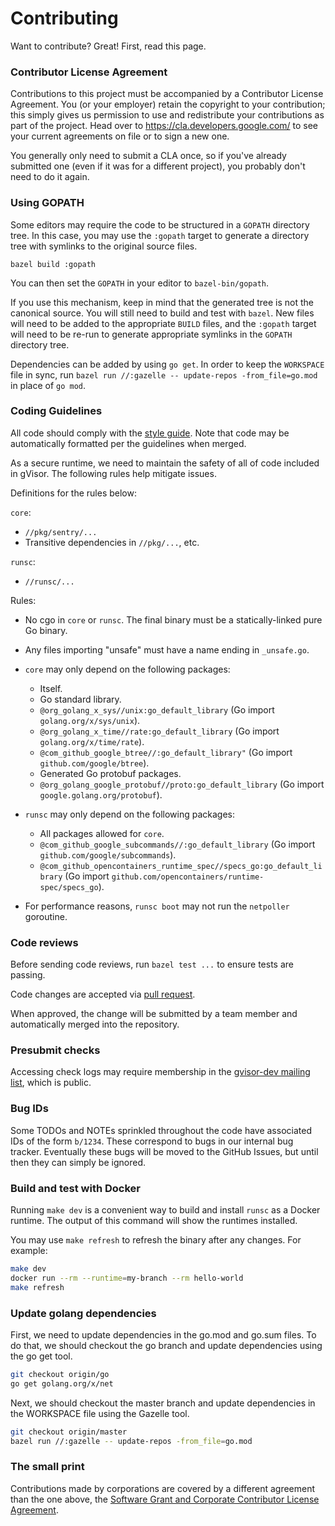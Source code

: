 # Contributing

Want to contribute? Great! First, read this page.

### Contributor License Agreement

Contributions to this project must be accompanied by a Contributor License
Agreement. You (or your employer) retain the copyright to your contribution;
this simply gives us permission to use and redistribute your contributions as
part of the project. Head over to <https://cla.developers.google.com/> to see
your current agreements on file or to sign a new one.

You generally only need to submit a CLA once, so if you've already submitted one
(even if it was for a different project), you probably don't need to do it
again.

### Using GOPATH

Some editors may require the code to be structured in a `GOPATH` directory tree.
In this case, you may use the `:gopath` target to generate a directory tree with
symlinks to the original source files.

```
bazel build :gopath
```

You can then set the `GOPATH` in your editor to `bazel-bin/gopath`.

If you use this mechanism, keep in mind that the generated tree is not the
canonical source. You will still need to build and test with `bazel`. New files
will need to be added to the appropriate `BUILD` files, and the `:gopath` target
will need to be re-run to generate appropriate symlinks in the `GOPATH`
directory tree.

Dependencies can be added by using `go get`. In order to keep the `WORKSPACE`
file in sync, run `bazel run //:gazelle -- update-repos -from_file=go.mod` in
place of `go mod`.

### Coding Guidelines

All code should comply with the [style guide](g3doc/style.md). Note that code
may be automatically formatted per the guidelines when merged.

As a secure runtime, we need to maintain the safety of all of code included in
gVisor. The following rules help mitigate issues.

Definitions for the rules below:

`core`:

* `//pkg/sentry/...`
* Transitive dependencies in `//pkg/...`, etc.

`runsc`:

* `//runsc/...`

Rules:

* No cgo in `core` or `runsc`. The final binary must be a statically-linked
    pure Go binary.

* Any files importing "unsafe" must have a name ending in `_unsafe.go`.

* `core` may only depend on the following packages:

  * Itself.
  * Go standard library.
  * `@org_golang_x_sys//unix:go_default_library` (Go import
        `golang.org/x/sys/unix`).
  * `@org_golang_x_time//rate:go_default_library` (Go import
        `golang.org/x/time/rate`).
  * `@com_github_google_btree//:go_default_library"` (Go import
        `github.com/google/btree`).
  * Generated Go protobuf packages.
  * `@org_golang_google_protobuf//proto:go_default_library` (Go import
        `google.golang.org/protobuf`).

* `runsc` may only depend on the following packages:

  * All packages allowed for `core`.
  * `@com_github_google_subcommands//:go_default_library` (Go import
        `github.com/google/subcommands`).
  * `@com_github_opencontainers_runtime_spec//specs_go:go_default_library`
        (Go import `github.com/opencontainers/runtime-spec/specs_go`).

* For performance reasons, `runsc boot` may not run the `netpoller` goroutine.

### Code reviews

Before sending code reviews, run `bazel test ...` to ensure tests are passing.

Code changes are accepted via [pull request][github].

When approved, the change will be submitted by a team member and automatically
merged into the repository.

### Presubmit checks

Accessing check logs may require membership in the
[gvisor-dev mailing list][gvisor-dev-list], which is public.

### Bug IDs

Some TODOs and NOTEs sprinkled throughout the code have associated IDs of the
form `b/1234`. These correspond to bugs in our internal bug tracker. Eventually
these bugs will be moved to the GitHub Issues, but until then they can simply be
ignored.

### Build and test with Docker

Running `make dev` is a convenient way to build and install `runsc` as a Docker
runtime. The output of this command will show the runtimes installed.

You may use `make refresh` to refresh the binary after any changes. For example:

```bash
make dev
docker run --rm --runtime=my-branch --rm hello-world
make refresh
```

### Update golang dependencies

First, we need to update dependencies in the go.mod and go.sum files. To do
that, we should checkout the go branch and update dependencies using the go get
tool.

```bash
git checkout origin/go
go get golang.org/x/net
```

Next, we should checkout the master branch and update dependencies in the
WORKSPACE file using the Gazelle tool.

```bash
git checkout origin/master
bazel run //:gazelle -- update-repos -from_file=go.mod
```

### The small print

Contributions made by corporations are covered by a different agreement than the
one above, the
[Software Grant and Corporate Contributor License Agreement][gccla].

[gccla]: https://cla.developers.google.com/about/google-corporate
[github]: https://github.com/google/gvisor/compare
[gvisor-dev-list]: https://groups.google.com/forum/#!forum/gvisor-dev
